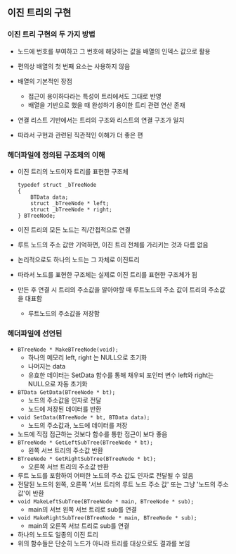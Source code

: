 ## 이진 트리의 구현

### 이진 트리 구현의 두 가지 방법

- 노드에 번호를 부여하고 그 번호에 해당하는 값을 배열의 인덱스 값으로 활용
- 편의상 배열의 첫 번째 요소는 사용하지 않음

- 배열의 기본적인 장점

  - 접근이 용이하다라는 특성이 트리에서도 그대로 반영
  - 배열을 기반으로 했을 때 완성하기 용이한 트리 관련 연산 존재

- 연결 리스트 기반에서는 트리의 구조와 리스트의 연결 구조가 일치
- 따라서 구현과 관련된 직관적인 이해가 더 좋은 편

### 헤더파일에 정의된 구조체의 이해

- 이진 트리의 노드이자 트리를 표현한 구조체
  ```
  typedef struct _bTreeNode
  {
      BTData data;
      struct _bTreeNode * left;
      struct _bTreeNode * right;
  } BTreeNode;
  ```
- 이진 트리의 모든 노드는 직/간접적으로 연결
- 루트 노드의 주소 값만 기억하면, 이진 트리 전체를 가리키는 것과 다름 없음
- 논리적으로도 하나의 노드는 그 자체로 이진트리
- 따라서 노드를 표현한 구조체는 실제로 이진 트리를 표현한 구조체가 됨

- 만든 후 연결 시 트리의 주소값을 알아야할 때 루트노드의 주소 값이 트리의 주소값을 대표함
  - 루트노드의 주소값을 저장함

### 헤더파일에 선언된

- `BTreeNode * MakeBTreeNode(void);`
  - 하나의 메모리 left, right 는 NULL으로 초기화
  - 나머지는 data
  - 유효한 데이터는 SetData 함수를 통해 채우되 포인터 변수 left와 right는 NULL으로 자동 초기화
- `BTData GetData(BTreeNode * bt);`
  - 노드의 주소값을 인자로 전달
  - 노드에 저장된 데이터를 반환
- `void SetData(BTreeNode * bt, BTData data);`
  - 노드의 주소값과, 노드에 데이터를 저장
- 노드에 직접 접근하는 것보다 함수를 통한 접근이 보다 좋음
- `BTreeNode * GetLeftSubTree(BTreeNode * bt);`
  - 왼쪽 서브 트리의 주소값 반환
- `BTreeNode * GetRightSubTree(BTreeNode * bt);`
  - 오른쪽 서브 트리의 주소값 반환
- 루트 노드를 포함하여 어떠한 노드의 주소 값도 인자로 전달될 수 있음
- 전달된 노드의 왼쪽, 오른쪽 '서브 트리의 루트 노드 주소 값' 또는 그냥 '노드의 주소 값'이 반환
- `void MakeLeftSubTree(BTreeNode * main, BTreeNode * sub);`
  - main의 서브 왼쪽 서브 트리로 sub를 연결
- `void MakeRightSubTree(BTreeNode * main, BTreeNode * sub);`
  - main의 오른쪽 서브 트리로 sub를 연결
- 하나의 노드도 일종의 이진 트리
- 위의 함수들은 단순히 노드가 아니라 트리를 대상으로도 결과를 보임
